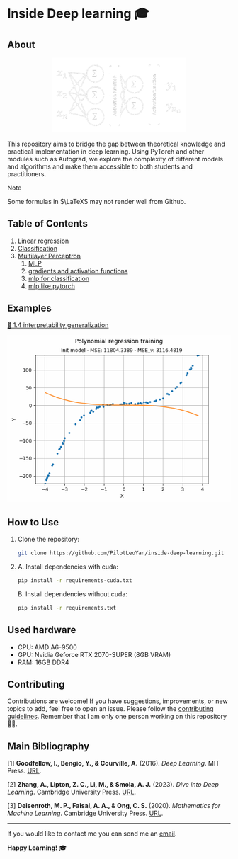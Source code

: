 # Inside Deep learning 🎓

## About

<p align="center">
  <img src="https://github.com/PilotLeoYan/inside-deep-learning/blob/main/images/mlp-2.png?raw=true" alt="MLP image" width=300/>
</p>

This repository aims to bridge the gap between theoretical knowledge and practical implementation in deep learning. Using PyTorch and other modules such as Autograd, we explore the complexity of different models and algorithms and make them accessible to both students and practitioners.

> [!NOTE]
> Some formulas in $\LaTeX$ may not render well from Github.

## Table of Contents

1. [Linear regression](1-linear-regression)
2. [Classification](2-classification)
3. [Multilayer Perceptron](3-multilayer-perceptron)
   1. [MLP](3-multilayer-perceptron/3-1-mlp.ipynb)
   2. [gradients and activation functions](3-multilayer-perceptron/gradients-and-activation-functions.ipynb)
   3. [mlp for classification](3-multilayer-perceptron/mlp-for-classification.ipynb)
   4. [mlp like pytorch](3-multilayer-perceptron/mlp-like-pytorch.ipynb)
  
## Examples
[📓 1.4 interpretability generalization](1-linear-regression/1-4-interpretability-generalization.ipynb)
<p align="center">
    <img src="https://github.com/PilotLeoYan/inside-deep-learning/blob/main/images/ridge-regression-training.gif" width="520"\>
</p>

## How to Use

1. Clone the repository:
   ```bash
   git clone https://github.com/PilotLeoYan/inside-deep-learning.git
   ```
2.
   A. Install dependencies with cuda:
   ```bash
   pip install -r requirements-cuda.txt
   ```
   B. Install dependencies without cuda:
   ```bash
   pip install -r requirements.txt
   ```

## Used hardware

* CPU: AMD A6-9500
* GPU: Nvidia Geforce RTX 2070-SUPER (8GB VRAM)
* RAM: 16GB DDR4

## Contributing

Contributions are welcome! If you have suggestions, improvements, or new topics to add, feel free to open an issue. Please follow the [contributing guidelines](CONTRIBUTING.md).
Remember that I am only one person working on this repository 🐱‍👤.

## Main Bibliography
<a id="1">[1]</a> 
**Goodfellow, I., Bengio, Y., & Courville, A.** (2016). *Deep Learning*. MIT Press. [URL](http://www.deeplearningbook.org).

<a id="2">[2]</a> 
**Zhang, A., Lipton, Z. C., Li, M., & Smola, A. J.** (2023). *Dive into Deep Learning*. Cambridge University Press. [URL](https://D2L.ai).

<a id="3">[3]</a> 
**Deisenroth, M. P., Faisal, A. A., & Ong, C. S.** (2020). *Mathematics for Machine Learning*. Cambridge University Press. [URL](https://mml-book.github.io/).

---
If you would like to contact me you can send me an [email](mailto:leofabyano@gmail.com).

**Happy Learning!** 🎓
